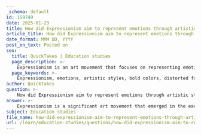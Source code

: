 ```yaml
---
_schema: default
id: 159749
date: 2025-01-23
title: How did Expressionism aim to represent emotions through artistic styles?
article_title: How did Expressionism aim to represent emotions through artistic styles?
date_format: MMM DD, YYYY
post_on_text: Posted on
seo:
  title: QuickTakes | Education studies
  page_description: >-
    Expressionism is an art movement that focuses on representing emotions through artistic styles such as bold colors, distorted forms, and subjective representation. It aims to convey the artist's inner feelings and evoke emotional responses in viewers.
  page_keywords: >-
    Expressionism, emotions, artistic styles, bold colors, distorted forms, exaggerated lines, abstract backgrounds, subjectivity, emotional representation, Edvard Munch, Wassily Kandinsky, Egon Schiele, early 20th century, art movement
author: QuickTakes
question: >-
    How did Expressionism aim to represent emotions through artistic styles?
answer: >-
    Expressionism is a significant art movement that emerged in the early 20th century, primarily focused on representing emotional experiences rather than adhering to physical reality. This movement sought to convey the subjective feelings and perceptions of the artist, often addressing profound themes such as anxiety, alienation, and the complexities of the human condition.\n\n### Techniques and Styles in Expressionism\n\n1. **Bold Colors**: Expressionist artists frequently employed vibrant and non-naturalistic colors to evoke emotional responses. The choice of color was not merely aesthetic but served to express the artist's inner feelings. For instance, Edvard Munch's use of intense reds and yellows in "The Scream" amplifies the sense of existential dread and emotional turmoil.\n\n2. **Distorted Forms**: The distortion of figures and landscapes is a hallmark of Expressionism. Artists like Egon Schiele used exaggerated forms and proportions to reflect psychological states. This distortion creates a sense of unease and emphasizes the emotional content of the work.\n\n3. **Exaggerated Lines**: Expressionist works often feature bold, sweeping lines that contribute to the overall emotional impact. These lines can create a sense of movement or tension, further immersing the viewer in the emotional experience being depicted.\n\n4. **Abstract Backgrounds**: Unlike Impressionism, which often aimed to capture the fleeting effects of light and color in a realistic manner, Expressionism frequently employs abstract or distorted backgrounds. This technique helps to signify the emotional landscape of the subject, merging the internal emotional state of the artist with the external world.\n\n5. **Subjectivity**: Expressionism emphasizes the artist's personal experience and emotional response to the world. This subjectivity allows for a more profound connection between the artwork and the viewer, as the artist's feelings are laid bare, inviting the audience to engage with those emotions.\n\n### Emotional Representation\n\nThe core of Expressionism lies in its ability to represent emotions through artistic styles. Artists sought to create a visceral connection with viewers, often using their work to express personal experiences or universal human emotions. This approach allows for a shared understanding of feelings such as despair, joy, or anxiety, transcending the specifics of the depicted subject matter.\n\nIn summary, Expressionism aimed to represent emotions through a combination of bold colors, distorted forms, exaggerated lines, and a focus on subjective experience. This movement marked a departure from traditional artistic representation, prioritizing emotional truth over physical accuracy, and establishing a new language for conveying the complexities of human emotion. Notable artists such as Edvard Munch, Wassily Kandinsky, and Egon Schiele exemplified these techniques, leaving a lasting impact on the art world.
subject: Education studies
file_name: how-did-expressionism-aim-to-represent-emotions-through-artistic-styles.md
url: /learn/education-studies/questions/how-did-expressionism-aim-to-represent-emotions-through-artistic-styles
---
```


&nbsp;
